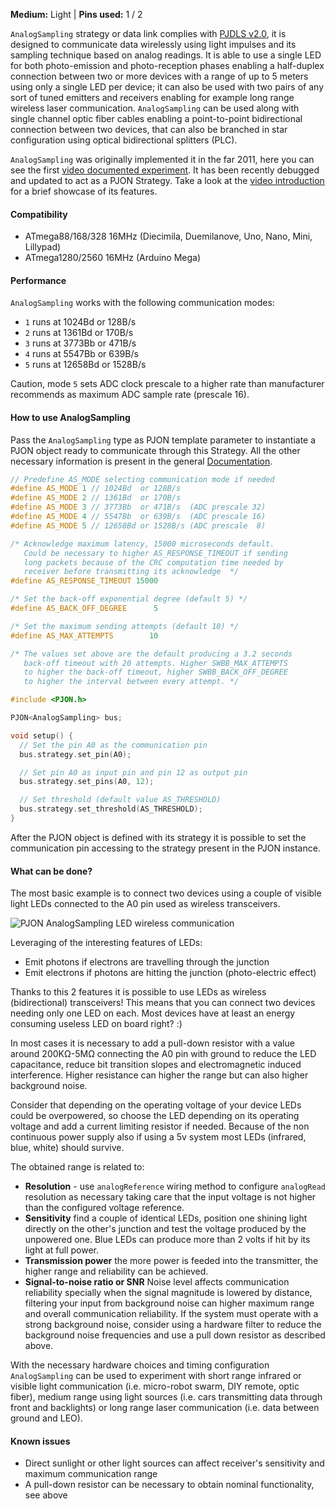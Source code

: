 
**Medium:** Light |
**Pins used:** 1 / 2

`AnalogSampling` strategy or data link complies with [PJDLS v2.0](/src/strategies/AnalogSampling/specification/PJDLS-specification-v2.0.md), it is designed to communicate data wirelessly using light impulses and its sampling technique based on analog readings. It is able to use a single LED for both photo-emission and photo-reception phases enabling a half-duplex connection between two or more devices with a range of up to 5 meters using only a single LED per device; it can also be used with two pairs of any sort of tuned emitters and receivers enabling for example long range wireless laser communication. `AnalogSampling` can be used along with single channel optic fiber cables enabling a point-to-point bidirectional connection between two devices, that can also be branched in star configuration using optical bidirectional splitters (PLC).

`AnalogSampling` was originally implemented it in the far 2011, here you can see the first [video documented experiment](https://www.youtube.com/watch?v=-Ul2j6ixbmE). It has been recently debugged and updated to act as a PJON Strategy. Take a look at the [video introduction](https://www.youtube.com/watch?v=yIncPe8OPpg) for a brief showcase of its features.

#### Compatibility
- ATmega88/168/328 16MHz (Diecimila, Duemilanove, Uno, Nano, Mini, Lillypad)
- ATmega1280/2560 16MHz (Arduino Mega)

#### Performance
`AnalogSampling` works with the following communication modes:
- `1` runs at 1024Bd or 128B/s
- `2` runs at 1361Bd or 170B/s
- `3` runs at 3773Bb or 471B/s
- `4` runs at 5547Bb or 639B/s
- `5` runs at 12658Bd or 1528B/s

Caution, mode `5` sets ADC clock prescale to a higher rate than manufacturer recommends as maximum ADC sample rate (prescale 16).

#### How to use AnalogSampling
Pass the `AnalogSampling` type as PJON template parameter to instantiate a PJON object ready to communicate through this Strategy. All the other necessary information is present in the general [Documentation](/documentation).
```cpp  
// Predefine AS_MODE selecting communication mode if needed
#define AS_MODE 1 // 1024Bd  or 128B/s
#define AS_MODE 2 // 1361Bd  or 170B/s
#define AS_MODE 3 // 3773Bb  or 471B/s  (ADC prescale 32)
#define AS_MODE 4 // 5547Bb  or 639B/s  (ADC prescale 16)
#define AS_MODE 5 // 12658Bd or 1528B/s (ADC prescale  8)

/* Acknowledge maximum latency, 15000 microseconds default.
   Could be necessary to higher AS_RESPONSE_TIMEOUT if sending
   long packets because of the CRC computation time needed by
   receiver before transmitting its acknowledge  */
#define AS_RESPONSE_TIMEOUT 15000

/* Set the back-off exponential degree (default 5) */
#define AS_BACK_OFF_DEGREE      5

/* Set the maximum sending attempts (default 10) */
#define AS_MAX_ATTEMPTS        10

/* The values set above are the default producing a 3.2 seconds
   back-off timeout with 20 attempts. Higher SWBB_MAX_ATTEMPTS
   to higher the back-off timeout, higher SWBB_BACK_OFF_DEGREE
   to higher the interval between every attempt. */

#include <PJON.h>

PJON<AnalogSampling> bus;

void setup() {
  // Set the pin A0 as the communication pin
  bus.strategy.set_pin(A0);

  // Set pin A0 as input pin and pin 12 as output pin
  bus.strategy.set_pins(A0, 12);

  // Set threshold (default value AS_THRESHOLD)
  bus.strategy.set_threshold(AS_THRESHOLD);
}
```
After the PJON object is defined with its strategy it is possible to set the communication pin accessing to the strategy present in the PJON instance.

#### What can be done?
The most basic example is to connect two devices using a couple of visible light LEDs connected to the A0 pin used as wireless transceivers.

![PJON AnalogSampling LED wireless communication](http://www.pjon.org/assets/images/PJON-AnalogSampling-half-duplex-led-communication.png)

Leveraging of the interesting features of LEDs:

- Emit photons if electrons are travelling through the junction
- Emit electrons if photons are hitting the junction (photo-electric effect)

Thanks to this 2 features it is possible to use LEDs as wireless (bidirectional) transceivers! This means that you can connect two devices needing only one LED on each. Most devices have at least an energy consuming useless LED on board right? :)

In most cases it is necessary to add a pull-down resistor with a value around 200KΩ-5MΩ connecting the A0 pin with ground to reduce the LED capacitance, reduce bit transition slopes and electromagnetic induced interference. Higher resistance can higher the range but can also higher background noise.

Consider that depending on the operating voltage of your device LEDs could be overpowered, so choose the LED depending on its operating voltage and add a current limiting resistor if needed. Because of the non continuous power supply also if using a 5v system most LEDs (infrared, blue, white) should survive.  

The obtained range is related to:
- **Resolution** - use `analogReference` wiring method to configure `analogRead` resolution as necessary taking care that the input voltage is not higher than the configured voltage reference.
- **Sensitivity** find a couple of identical LEDs, position one shining light directly on the other's junction and test the voltage produced by the unpowered one. Blue LEDs can produce more than 2 volts if hit by its light at full power.
- **Transmission power** the more power is feeded into the transmitter, the higher range and reliability can be achieved.
- **Signal-to-noise ratio or SNR** Noise level affects communication reliability specially when the signal magnitude is lowered by distance, filtering your input from background noise can higher maximum range and overall communication reliability. If the system must operate with a strong background noise, consider using a hardware filter to reduce the background noise frequencies and use a pull down resistor as described above.

With the necessary hardware choices and timing configuration `AnalogSampling` can be used to experiment with short range infrared or visible light communication (i.e. micro-robot swarm, DIY remote, optic fiber), medium range using light sources (i.e. cars transmitting data through front and backlights) or long range laser communication (i.e. data between ground and LEO).  

#### Known issues
- Direct sunlight or other light sources can affect receiver's sensitivity and maximum communication range
- A pull-down resistor can be necessary to obtain nominal functionality, see above
